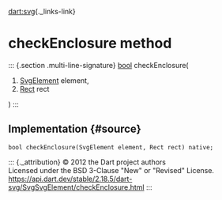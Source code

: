 [dart:svg](../../dart-svg/dart-svg-library){._links-link}

checkEnclosure method
=====================

::: {.section .multi-line-signature}
[bool](../../dart-core/bool-class) checkEnclosure(

1.  [SvgElement](../svgelement-class) element,
2.  [Rect](../rect-class) rect

)
:::

Implementation {#source}
--------------

``` {.language-dart data-language="dart"}
bool checkEnclosure(SvgElement element, Rect rect) native;
```

::: {._attribution}
© 2012 the Dart project authors\
Licensed under the BSD 3-Clause \"New\" or \"Revised\" License.\
<https://api.dart.dev/stable/2.18.5/dart-svg/SvgSvgElement/checkEnclosure.html>
:::
